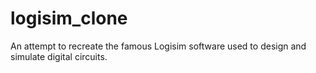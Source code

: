 # logisim_clone
An attempt to recreate the famous Logisim software used to design and simulate digital circuits. 
